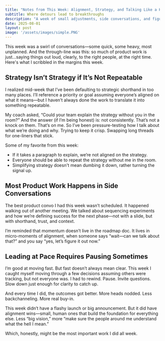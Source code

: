 ```yaml
---
title: "Notes from This Week: Alignment, Strategy, and Talking Like a Human"
subtitle: Where detours lead to breakthroughs
description: "A week of small adjustments, side conversations, and figuring out what clarity really means."
date: 2025-08-01
layout: post
image: '/assets/images/simple.PNG'
---
```


This week was a swirl of conversations—some quick, some heavy, most unplanned. And the through-line was this: so much of product work is just...saying things out loud, clearly, to the right people, at the right time. Here's what I scribbled in the margins this week.

<h2>Strategy Isn’t Strategy if It’s Not Repeatable</h2>
I realized mid-week that I’ve been defaulting to strategic shorthand in too many places. I’ll reference a priority or goal assuming everyone’s aligned on what it means—but I haven’t always done the work to translate it into something repeatable.

My coach asked, “Could your team explain the strategy without you in the room?” And the answer (if I’m being honest) is: not consistently. That’s not a knock on them. That’s on me. So I’ve been pressure-testing how I talk about what we’re doing and why. Trying to keep it crisp. Swapping long threads for one-liners that stick.

Some of my favorite from this week:

<ul>
  <li>If it takes a paragraph to explain, we’re not aligned on the strategy.</li>
  <li>Everyone should be able to repeat the strategy without me in the room.</li>
  <li>Simplifying strategy doesn't mean dumbing it down, rather turning the signal up.</li>
</ul>

<h2>Most Product Work Happens in Side Conversations</h2>
The best product convo I had this week wasn’t scheduled. It happened walking out of another meeting. We talked about sequencing experiments and how we’re defining success for the next phase—not with a slide, but with shorthand, trust, and context.

I’m reminded that momentum doesn’t live in the roadmap doc. It lives in micro-moments of alignment, when someone says “wait—can we talk about that?” and you say “yes, let’s figure it out now.”

<h2>Leading at Pace Requires Pausing Sometimes</h2>
I’m good at moving fast. But fast doesn’t always mean clear. This week I caught myself moving through a few decisions assuming others were tracking, but not everyone was. I had to rewind. Pause. Invite questions. Slow down just enough for clarity to catch up.

And every time I did, the outcomes got better. More heads nodded. Less backchanneling. More real buy-in.

This week didn’t have a flashy launch or big announcement. But it did have alignment wins—small, human ones that build the foundation for everything else. Less “big vision,” more “make sure the people around me understand what the hell I mean.”

Which, honestly, might be the most important work I did all week.
